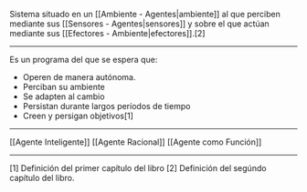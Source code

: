 Sistema situado en un [[Ambiente - Agentes|ambiente]] al que perciben mediante sus [[Sensores - Agentes|sensores]] y sobre el que actúan mediante sus [[Efectores - Ambiente|efectores]].[2]
***
Es un programa del que se espera que:
- Operen de manera autónoma.
- Perciban su ambiente
- Se adapten al cambio
- Persistan durante largos períodos de tiempo
- Creen y persigan objetivos[1]
***
[[Agente Inteligente]]
[[Agente Racional]]
[[Agente como Función]] 
***
[1] Definición del primer capítulo del libro
[2] Definición del segúndo capítulo del libro.